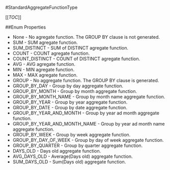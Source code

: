 #StandardAggregateFunctionType

[[_TOC_]]

##Enum Properties 

* None -  No agregate function. The GROUP BY clause is not generated. 
* SUM -  SUM agregate function. 
* SUM_DISTINCT -  SUM of DISTINCT agregate function. 
* COUNT -  COUNT agregate function. 
* COUNT_DISTINCT -  COUNT of DISTINCT agregate function. 
* AVG -  AVG agregate function. 
* MIN -  MIN agregate function. 
* MAX -  MAX agregate function. 
* GROUP -  No aggregate function. The GROUP BY clause is generated. 
* GROUP_BY_DAY -  Group by day aggregate function. 
* GROUP_BY_MONTH -  Group by month aggregate function. 
* GROUP_BY_MONTH_NAME -  Group by month name aggregate function. 
* GROUP_BY_YEAR -  Group by year aggregate function. 
* GROUP_BY_DATE -  Group by date aggregate function. 
* GROUP_BY_YEAR_AND_MONTH -  Group by year ad month aggregate function. 
* GROUP_BY_YEAR_AND_MONTH_NAME -  Group by year ad month name aggregate function. 
* GROUP_BY_WEEK -  Group by week aggregate function. 
* GROUP_BY_DAY_OF_WEEK -  Group by day of week aggregate function. 
* GROUP_BY_QUARTER -  Group by quarter aggregate function. 
* DAYS_OLD -  Days old aggregate function. 
* AVG_DAYS_OLD -  Average(Days old) aggregate function. 
* SUM_DAYS_OLD -  Sum(Days old) aggregate function. 